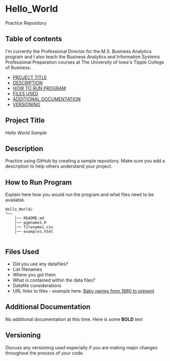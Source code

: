 # Hello_World
Practice Repository 
## Table of contents

I'm currently the Professional Director for the M.S. Business Analytics program and I also teach the Business Analytics and Information Systems Professional Preparation courses at The University of Iowa's Tippie College of Business.
- [PROJECT TITLE](#Project-Title)
- [DESCRIPTION](#Description)
- [HOW TO RUN PROGRAM](#How-to-run-program)
- [FILES USED](#files-used)
- [ADDITIONAL DOCUMENTATION](#additional-documentation)
- [VERSIONING](#versioning)

## Project Title

*Hello World Sample* 

## Description

Practice using GitHub by creating a sample repository. Make sure you add a description to help others understand your project.

## How to Run Program 

Explain here how you would run the program and what files need to be available. 
```text
Hello_World/
└── 
    │── README.md
    │── pgmname1.R
    │── filename1.csv
    │── examples.html
   
```

## Files Used 

- Did you use any datafiles?  
- List filenames
- Where you got them 
- What is contained within the data files?
- Datafile considerations 
- URL links to files - example here:
[Baby names from 1880 to present](https://catalog.data.gov/dataset/baby-names-from-social-security-card-applications-national-level-data)


## Additional Documentation

No additional documentation at this time.  Here is some **BOLD** text 


## Versioning

Discuss any versioning used especially if you are making major changes throughout the process of your code.
